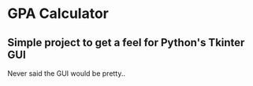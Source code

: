 # GPA Calculator
Simple project to get a feel for Python's Tkinter GUI
-----
Never said the GUI would be pretty..
